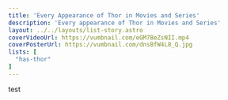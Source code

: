 ```yaml
---
title: 'Every Appearance of Thor in Movies and Series'
description: 'Every appearance of Thor in Movies and Series'
layout: ../../layouts/list-story.astro
coverVideoUrl: https://vumbnail.com/eGM7BeZsNII.mp4
coverPosterUrl: https://vumbnail.com/dnsBfW4L8_Q.jpg
lists: [
  "has-thor"
]
---
```


test
